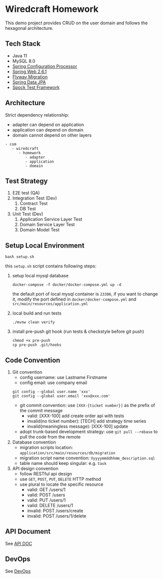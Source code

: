 # Wiredcraft Homework
This demo project provides CRUD on the user domain and follows the hexagonal architecture.

## Tech Stack
* Java 11
* MySQL 8.0
* [Spring Configuration Processor](https://docs.spring.io/spring-boot/docs/2.6.1/reference/htmlsingle/#configuration-metadata-annotation-processor)
* [Spring Web 2.6.1](https://docs.spring.io/spring-boot/docs/2.6.1/reference/htmlsingle/#boot-features-developing-web-applications)
* [Flyway Migration](https://docs.spring.io/spring-boot/docs/2.6.1/reference/htmlsingle/#howto-execute-flyway-database-migrations-on-startup)
* [Spring Data JPA](https://docs.spring.io/spring-boot/docs/2.6.1/reference/htmlsingle/#boot-features-jpa-and-spring-data)
* [Spock Test Framework](http://spockframework.org/)

## Architecture
Strict dependency relationship: 
- adapter can depend on application
- application can depend on domain
- domain cannot depend on other layers
```
- com
   - wiredcraft
      - homework
         - adapter
         - application
         - domain
```

## Test Strategy
1. E2E test (QA)
2. Integration Test (Dev)
    1. Contract Test
    2. DB Test
3. Unit Test (Dev)
    1. Application Service Layer Test
    2. Domain Service Layer Test
    3. Domain Model Test

## Setup Local Environment
```
bash setup.sh
```
this `setup.sh` script contains following steps: 

1. setup local mysql database
    ```
    docker-compose -f docker/docker-compose.yml up -d
    ```
   the default port of local mysql container is `23306`, if you want to change it, modify the port defined in `docker/docker-compose.yml` and `src/main/resources/application.yml`

2. local build and run tests
    ```
    ./mvnw clean verify
    ```

3. install pre-push git hook (run tests & checkstyle before git push)
    ```
    chmod +x pre-push
    cp pre-push .git/hooks
    ```

## Code Convention
1. Git convention 
   - config username: use Lastname Firstname
   - config email: use company email
    ```
    git config --global user.name 'xxx'
    git config --global user.email 'xxx@xxx.com'
    ```
   - git commit convention: use `[XXX-{ticket number}]` as the prefix of the commit message 
      - valid: [XXX-100] add create order api with tests
      - invalid(no ticket number): [TECH] add strategy time series
      - invalid(meaningless message): [XXX-100] update
   - adopt trunk-based development strategy: use `git pull --rebase` to pull the code from the remote
2. Database convention
   - migration scripts location: `application/src/main/resources/db/migration`
   - migration script name convention: `Vyyyymmddhhmm_description.sql`
   - table name should keep singular: e.g. `task`
3. API design convention
   - follow RESTful api design
   - use `GET`, `POST`, `PUT`, `DELETE` HTTP method
   - use plural to locate the specific resource 
     - valid: GET /users/1
     - valid: POST /users
     - valid: PUT /users/1
     - valid: DELETE /users/1
     - invalid: POST /users/create
     - invalid: POST /users/1/delete

## API Document
See [API DOC](https://github.com/TokenJan/WiredcraftHomework/blob/main/API_DOC.md)

## DevOps
See [DevOps](https://github.com/TokenJan/WiredcraftHomework/blob/main/DevOps.md)
